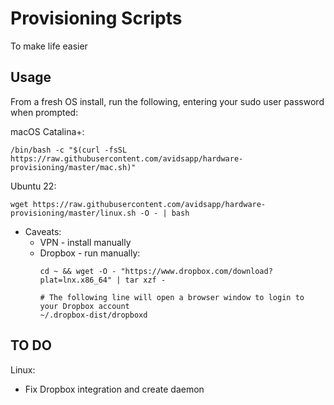 # Provisioning Scripts

To make life easier

## Usage

From a fresh OS install, run the following, entering your sudo user password when prompted:

macOS Catalina+:
```
/bin/bash -c "$(curl -fsSL https://raw.githubusercontent.com/avidsapp/hardware-provisioning/master/mac.sh)"
```

Ubuntu 22:
```
wget https://raw.githubusercontent.com/avidsapp/hardware-provisioning/master/linux.sh -O - | bash
```
- Caveats:
    - VPN - install manually
    - Dropbox - run manually:
        ```
        cd ~ && wget -O - "https://www.dropbox.com/download?plat=lnx.x86_64" | tar xzf -

        # The following line will open a browser window to login to your Dropbox account
        ~/.dropbox-dist/dropboxd
        ```

## TO DO
Linux:
  - Fix Dropbox integration and create daemon
